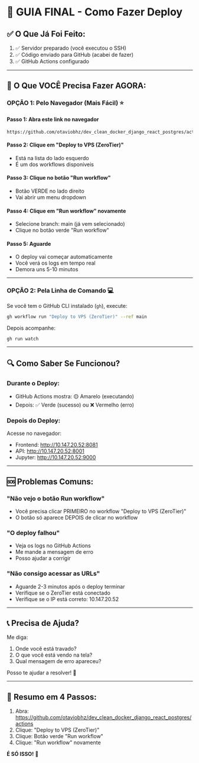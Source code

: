 # 🚀 GUIA FINAL - Como Fazer Deploy

## ✅ O Que Já Foi Feito:

1. ✅ Servidor preparado (você executou o SSH)
2. ✅ Código enviado para GitHub (acabei de fazer)
3. ✅ GitHub Actions configurado

---

## 🎯 O Que VOCÊ Precisa Fazer AGORA:

### **OPÇÃO 1: Pelo Navegador (Mais Fácil)** ⭐

#### Passo 1: Abra este link no navegador
```
https://github.com/otaviobhz/dev_clean_docker_django_react_postgres/actions
```

#### Passo 2: Clique em "Deploy to VPS (ZeroTier)"
- Está na lista do lado esquerdo
- É um dos workflows disponíveis

#### Passo 3: Clique no botão "Run workflow"
- Botão VERDE no lado direito
- Vai abrir um menu dropdown

#### Passo 4: Clique em "Run workflow" novamente
- Selecione branch: main (já vem selecionado)
- Clique no botão verde "Run workflow"

#### Passo 5: Aguarde
- O deploy vai começar automaticamente
- Você verá os logs em tempo real
- Demora uns 5-10 minutos

---

### **OPÇÃO 2: Pela Linha de Comando** 💻

Se você tem o GitHub CLI instalado (`gh`), execute:

```bash
gh workflow run "Deploy to VPS (ZeroTier)" --ref main
```

Depois acompanhe:
```bash
gh run watch
```

---

## 🔍 Como Saber Se Funcionou?

### Durante o Deploy:
- GitHub Actions mostra: 🟡 Amarelo (executando)
- Depois: ✅ Verde (sucesso) ou ❌ Vermelho (erro)

### Depois do Deploy:
Acesse no navegador:
- Frontend: http://10.147.20.52:8081
- API: http://10.147.20.52:8001
- Jupyter: http://10.147.20.52:9000

---

## 🆘 Problemas Comuns:

### "Não vejo o botão Run workflow"
- Você precisa clicar PRIMEIRO no workflow "Deploy to VPS (ZeroTier)"
- O botão só aparece DEPOIS de clicar no workflow

### "O deploy falhou"
- Veja os logs no GitHub Actions
- Me mande a mensagem de erro
- Posso ajudar a corrigir

### "Não consigo acessar as URLs"
- Aguarde 2-3 minutos após o deploy terminar
- Verifique se o ZeroTier está conectado
- Verifique se o IP está correto: 10.147.20.52

---

## 📞 Precisa de Ajuda?

Me diga:
1. Onde você está travado?
2. O que você está vendo na tela?
3. Qual mensagem de erro apareceu?

Posso te ajudar a resolver! 🤝

---

## 🎯 Resumo em 4 Passos:

1. Abra: https://github.com/otaviobhz/dev_clean_docker_django_react_postgres/actions
2. Clique: "Deploy to VPS (ZeroTier)"
3. Clique: Botão verde "Run workflow"
4. Clique: "Run workflow" novamente

**É SÓ ISSO!** 🎉
